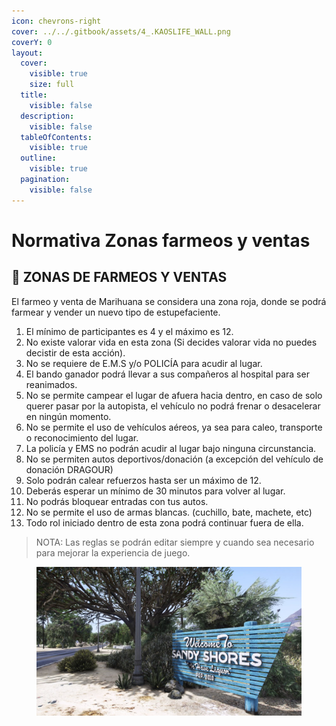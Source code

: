 ```yaml
---
icon: chevrons-right
cover: ../../.gitbook/assets/4_.KAOSLIFE_WALL.png
coverY: 0
layout:
  cover:
    visible: true
    size: full
  title:
    visible: false
  description:
    visible: false
  tableOfContents:
    visible: true
  outline:
    visible: true
  pagination:
    visible: false
---
```


# Normativa Zonas farmeos y ventas

## 📖 ZONAS DE FARMEOS Y VENTAS

El farmeo y venta de Marihuana se considera una zona roja, donde se podrá farmear y vender un nuevo tipo de estupefaciente.

1. El mínimo de participantes es 4 y el máximo es 12.
2. No existe valorar vida en esta zona (Si decides valorar vida no puedes decistir de esta acción).
3. No se requiere de E.M.S y/o POLICÍA para acudir al lugar.
4. El bando ganador podrá llevar a sus compañeros al hospital para ser reanimados.
5. No se permite campear el lugar de afuera hacia dentro, en caso de solo querer pasar por la autopista, el vehículo no podrá frenar o desacelerar en ningún momento.
6. No se permite el uso de vehículos aéreos, ya sea para caleo, transporte o reconocimiento del lugar.
7. La policía y EMS no podrán acudir al lugar bajo ninguna circunstancia.
8. No se permiten autos deportivos/donación (a excepción del vehículo de donación DRAGOUR)
9. Solo podrán calear refuerzos hasta ser un máximo de 12.
10. Deberás esperar un mínimo de 30 minutos para volver al lugar.
11. No podrás bloquear entradas con tus autos.
12. No se permite el uso de armas blancas. (cuchillo, bate, machete, etc)
13. Todo rol iniciado dentro de esta zona podrá continuar fuera de ella.

> NOTA: Las reglas se podrán editar siempre y cuando sea necesario para mejorar la experiencia de juego.

<figure><img src="../../.gitbook/assets/image (20).png" alt=""><figcaption></figcaption></figure>
